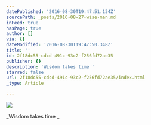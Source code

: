 ```yaml
---
datePublished: '2016-08-30T19:47:51.134Z'
sourcePath: _posts/2016-08-27-wise-man.md
inFeed: true
hasPage: true
author: []
via: {}
dateModified: '2016-08-30T19:47:50.348Z'
title: ''
id: 2f18dc55-cdcd-491c-93c2-f256fd72ae35
publisher: {}
description: 'Wisdom takes time '
starred: false
url: 2f18dc55-cdcd-491c-93c2-f256fd72ae35/index.html
_type: Article

---
```

![](https://the-grid-user-content.s3-us-west-2.amazonaws.com/b6100539-33a8-4271-b9f2-981657f071f9.jpg)

_Wisdom takes time _